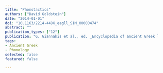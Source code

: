 ```yaml
---
title: "Phonotactics"
authors: ["David Goldstein"]
date: "2014-01-01"
doi: "10.1163/2214-448X_eagll_SIM_00000474"
abstract: ""
publication_types: ["12"]
publication: "G. Giannakis et al., ed. _Encyclopedia of ancient Greek language and linguistics_, vol. 3:96–97. Leiden: Brill"
tags:
- Ancient Greek
- Phonology
selected: false
featured: false

---
```

